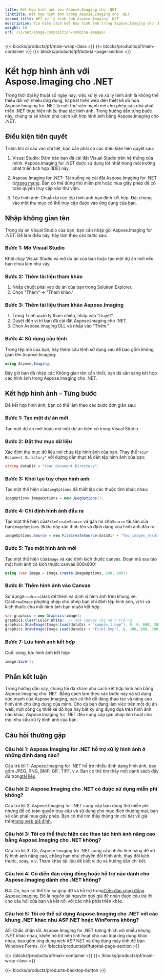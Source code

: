 ```yaml
---
title: Kết hợp hình ảnh với Aspose.Imaging cho .NET
linktitle: Kết hợp hình ảnh trong Aspose.Imaging cho .NET
second_title: API xử lý hình ảnh Aspose.Imaging .NET
description: Tìm hiểu cách kết hợp hình ảnh trong Aspose.Imaging cho .NET. Hướng dẫn từng bước để xử lý hình ảnh mạnh mẽ.
weight: 10
url: /vi/net/image-composition/combine-images/
---
```


{{< blocks/products/pf/main-wrap-class >}}
{{< blocks/products/pf/main-container >}}
{{< blocks/products/pf/tutorial-page-section >}}

# Kết hợp hình ảnh với Aspose.Imaging cho .NET

Trong thời đại kỹ thuật số ngày nay, việc xử lý và xử lý hình ảnh là không thể thiếu đối với nhiều ứng dụng, từ phát triển web đến thiết kế đồ họa. Aspose.Imaging for .NET là một thư viện mạnh mẽ cho phép các nhà phát triển .NET thực hiện nhiều thao tác hình ảnh. Trong hướng dẫn từng bước này, chúng ta sẽ khám phá cách kết hợp hình ảnh bằng Aspose.Imaging cho .NET. 

## Điều kiện tiên quyết

Trước khi đi sâu vào chi tiết, bạn cần phải có các điều kiện tiên quyết sau:

1. Visual Studio: Đảm bảo bạn đã cài đặt Visual Studio trên hệ thống của mình. Aspose.Imaging for .NET được sử dụng tốt nhất trong môi trường phát triển tích hợp (IDE) này.

2.  Aspose.Imaging for .NET: Tải xuống và cài đặt Aspose.Imaging for .NET từ[trang mạng](https://releases.aspose.com/imaging/net/). Bạn có thể dùng thử miễn phí hoặc mua giấy phép để có toàn quyền truy cập vào thư viện.

3. Tệp hình ảnh: Chuẩn bị các tệp hình ảnh bạn định kết hợp. Đặt chúng vào một thư mục có thể truy cập được vào ứng dụng của bạn.

## Nhập không gian tên

Trong dự án Visual Studio của bạn, bạn cần nhập gói Aspose.Imaging for .NET. Để làm điều này, hãy làm theo các bước sau:

### Bước 1: Mở Visual Studio

Khởi chạy Visual Studio và mở dự án của bạn hoặc tạo một dự án mới nếu bạn chưa làm như vậy.

### Bước 2: Thêm tài liệu tham khảo

1. Nhấp chuột phải vào dự án của bạn trong Solution Explorer.
2. Chọn "Thêm" -> "Tham khảo."

### Bước 3: Thêm tài liệu tham khảo Aspose.Imaging

1. Trong Trình quản lý tham chiếu, nhấp vào "Duyệt".
2. Duyệt đến vị trí bạn đã cài đặt Aspose.Imaging cho .NET.
3. Chọn Aspose.Imaging DLL và nhấp vào "Thêm."

### Bước 4: Sử dụng câu lệnh

Trong tệp mã của bạn, hãy thêm câu lệnh sử dụng sau để bao gồm không gian tên Aspose.Imaging:

```csharp
using Aspose.Imaging;
```

Bây giờ bạn đã nhập các Không gian tên cần thiết, bạn đã sẵn sàng kết hợp các hình ảnh trong Aspose.Imaging cho .NET.

## Kết hợp hình ảnh - Từng bước

Để kết hợp hình ảnh, bạn có thể làm theo các bước đơn giản sau:

### Bước 1: Tạo một dự án mới

Tạo một dự án mới hoặc mở một dự án hiện có trong Visual Studio.

### Bước 2: Đặt thư mục dữ liệu

 Xác định thư mục dữ liệu nơi chứa tệp hình ảnh của bạn. Thay thế`"Your Document Directory"` với đường dẫn thực tế đến tệp hình ảnh của bạn:

```csharp
string dataDir = "Your Document Directory";
```

### Bước 3: Khởi tạo tùy chọn hình ảnh

 Tạo một thể hiện của`JpegOptions` để thiết lập các thuộc tính khác nhau:

```csharp
JpegOptions imageOptions = new JpegOptions();
```

### Bước 4: Chỉ định hình ảnh đầu ra

 Tạo một thể hiện của`FileCreateSource` và gán nó cho`Source` tài sản của bạn`imageOptions`. Bước này xác định tên và định dạng của hình ảnh đầu ra:

```csharp
imageOptions.Source = new FileCreateSource(dataDir + "Two_images_result_out.bmp", false);
```

### Bước 5: Tạo một hình ảnh mới

 Tạo một thể hiện của`Image` và xác định kích thước canvas. Đoạn mã sau tạo một hình ảnh có kích thước canvas 600x600:

```csharp
using (var image = Image.Create(imageOptions, 600, 600))
```

### Bước 6: Thêm hình ảnh vào Canvas

 Sử dụng`Graphics`class để thêm và định vị hình ảnh trên khung vẽ. Các`DrawImage` phương pháp cho phép bạn chỉ định tệp hình ảnh, vị trí và kích thước cho mỗi hình ảnh bạn muốn kết hợp:

```csharp
var graphics = new Graphics(image);
graphics.Clear(Color.White); // Xóa canvas với nền trắng.
graphics.DrawImage(Image.Load(dataDir + "sample_1.bmp"), 0, 0, 600, 300); // Hình ảnh đầu tiên.
graphics.DrawImage(Image.Load(dataDir + "File1.bmp"), 0, 300, 600, 300);    // Hình ảnh thứ hai.
```

### Bước 7: Lưu hình ảnh kết hợp

Cuối cùng, lưu hình ảnh kết hợp:

```csharp
image.Save();
```

## Phần kết luận

Trong hướng dẫn này, chúng tôi đã khám phá cách kết hợp hình ảnh bằng Aspose.Imaging cho .NET. Bằng cách làm theo các bước này và sử dụng sức mạnh của Aspose.Imaging, bạn có thể dễ dàng thao tác và nâng cao hình ảnh cho ứng dụng của mình. Cho dù bạn đang làm việc trên một dự án web, một công cụ thiết kế đồ họa hay bất kỳ ứng dụng dựa trên hình ảnh nào khác, Aspose.Imaging for .NET đều cung cấp giải pháp linh hoạt cho mọi nhu cầu xử lý hình ảnh của bạn.

## Câu hỏi thường gặp

### Câu hỏi 1: Aspose.Imaging for .NET hỗ trợ xử lý hình ảnh ở những định dạng nào?

 Câu trả lời 1: Aspose.Imaging for .NET hỗ trợ nhiều định dạng hình ảnh, bao gồm JPEG, PNG, BMP, GIF, TIFF, v.v. Bạn có thể tìm thấy một danh sách đầy đủ trong[tài liệu](https://reference.aspose.com/imaging/net/).

### Câu hỏi 2: Aspose.Imaging cho .NET có được sử dụng miễn phí không?

 Câu trả lời 2: Aspose.Imaging for .NET cung cấp bản dùng thử miễn phí nhưng để có toàn quyền truy cập và sử dụng cho mục đích thương mại, bạn sẽ cần phải mua giấy phép. Bạn có thể tìm thấy thông tin chi tiết về giá trên[trang web giả định](https://purchase.aspose.com/buy).

### Câu hỏi 3: Tôi có thể thực hiện các thao tác hình ảnh nâng cao bằng Aspose.Imaging cho .NET không?

Câu trả lời 3: Có, Aspose.Imaging for .NET cung cấp nhiều tính năng để xử lý hình ảnh nâng cao, chẳng hạn như chuyển đổi hình ảnh, thay đổi kích thước, xoay, v.v. Tham khảo tài liệu để biết ví dụ và hướng dẫn chi tiết.

### Câu hỏi 4: Có diễn đàn cộng đồng hoặc hỗ trợ nào dành cho Aspose.Imaging dành cho .NET không?

 Đ4: Có, bạn có thể tìm sự giúp đỡ và hỗ trợ trong[Diễn đàn cộng đồng Aspose.Imaging](https://forum.aspose.com/). Đó là nguồn tài nguyên quý giá để nhận được câu trả lời cho câu hỏi của bạn và kết nối với các nhà phát triển khác.

### Câu hỏi 5: Tôi có thể sử dụng Aspose.Imaging cho .NET với các khung .NET khác như ASP.NET hoặc WinForms không?

A5: Chắc chắn rồi. Aspose.Imaging for .NET tương thích với nhiều khung .NET khác nhau, khiến nó trở nên linh hoạt cho các loại ứng dụng khác nhau, bao gồm ứng dụng web ASP.NET và ứng dụng máy tính để bàn Windows Forms.
{{< /blocks/products/pf/tutorial-page-section >}}

{{< /blocks/products/pf/main-container >}}
{{< /blocks/products/pf/main-wrap-class >}}

{{< blocks/products/products-backtop-button >}}

